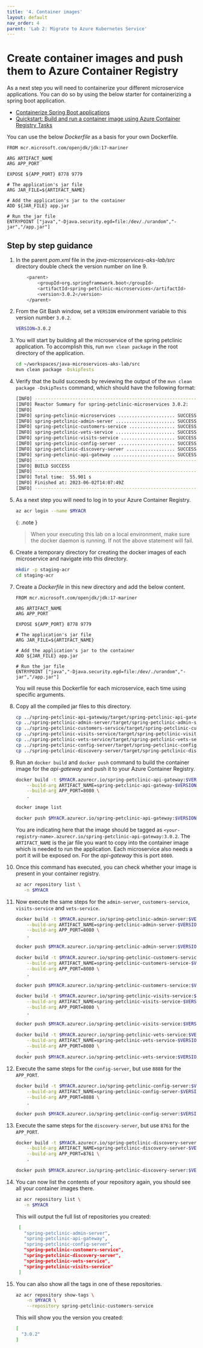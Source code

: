 ```yaml
---
title: '4. Container images'
layout: default
nav_order: 4
parent: 'Lab 2: Migrate to Azure Kubernetes Service'
---
```


# Create container images and push them to Azure Container Registry

As a next step you will need to containerize your different microservice applications. You can do so by using the below starter for containerizing a spring boot application.

- [Containerize Spring Boot applications](https://github.com/Azure/spring-boot-container-quickstart)
- [Quickstart: Build and run a container image using Azure Container Registry Tasks](https://docs.microsoft.com/en-us/azure/container-registry/container-registry-quickstart-task-cli)

You can use the below _Dockerfile_ as a basis for your own Dockerfile.

```docker
FROM mcr.microsoft.com/openjdk/jdk:17-mariner

ARG ARTIFACT_NAME
ARG APP_PORT

EXPOSE ${APP_PORT} 8778 9779

# The application's jar file
ARG JAR_FILE=${ARTIFACT_NAME}

# Add the application's jar to the container
ADD ${JAR_FILE} app.jar

# Run the jar file
ENTRYPOINT ["java","-Djava.security.egd=file:/dev/./urandom","-jar","/app.jar"]
```

## Step by step guidance

1. In the parent _pom.xml_ file in the _java-microservices-aks-lab/src_ directory double check the version number on line 9.

   ```bash
       <parent>        
           <groupId>org.springframework.boot</groupId>
           <artifactId>spring-petclinic-microservices</artifactId>
           <version>3.0.2</version>    
       </parent>
   ```

1. From the Git Bash window, set a `VERSION` environment variable to this version number `3.0.2`.

   ```bash
   VERSION=3.0.2
   ```

1. You will start by building all the microservice of the spring petclinic application. To accomplish this, run `mvn clean package` in the root directory of the application.

   ```bash
   cd ~/workspaces/java-microservices-aks-lab/src
   mvn clean package -DskipTests
   ```

1. Verify that the build succeeds by reviewing the output of the `mvn clean package -DskipTests` command, which should have the following format:

   ```bash
   [INFO] ------------------------------------------------------------------------
   [INFO] Reactor Summary for spring-petclinic-microservices 3.0.2:
   [INFO] 
   [INFO] spring-petclinic-microservices ..................... SUCCESS [  0.249 s]
   [INFO] spring-petclinic-admin-server ...................... SUCCESS [ 16.123 s]
   [INFO] spring-petclinic-customers-service ................. SUCCESS [  6.749 s]
   [INFO] spring-petclinic-vets-service ...................... SUCCESS [  4.845 s]
   [INFO] spring-petclinic-visits-service .................... SUCCESS [  5.063 s]
   [INFO] spring-petclinic-config-server ..................... SUCCESS [  1.777 s]
   [INFO] spring-petclinic-discovery-server .................. SUCCESS [  2.563 s]
   [INFO] spring-petclinic-api-gateway ....................... SUCCESS [ 15.582 s]
   [INFO] ------------------------------------------------------------------------
   [INFO] BUILD SUCCESS
   [INFO] ------------------------------------------------------------------------
   [INFO] Total time:  55.901 s
   [INFO] Finished at: 2023-06-02T14:07:49Z
   [INFO] ------------------------------------------------------------------------
   ```

1. As a next step you will need to log in to your Azure Container Registry.

   ```bash
   az acr login --name $MYACR
   ```

   {: .note }
   > When your executing this lab on a local environment, make sure the docker daemon is running. If not the above statement will fail.

1. Create a temporary directory for creating the docker images of each microservice and navigate into this directory.

   ```bash
   mkdir -p staging-acr
   cd staging-acr
   ```

1. Create a _Dockerfile_ in this new directory and add the below content.

   ```docker
   FROM mcr.microsoft.com/openjdk/jdk:17-mariner
   
   ARG ARTIFACT_NAME
   ARG APP_PORT
   
   EXPOSE ${APP_PORT} 8778 9779
   
   # The application's jar file
   ARG JAR_FILE=${ARTIFACT_NAME}
   
   # Add the application's jar to the container
   ADD ${JAR_FILE} app.jar
   
   # Run the jar file
   ENTRYPOINT ["java","-Djava.security.egd=file:/dev/./urandom","-jar","/app.jar"]
   ```

   You will reuse this Dockerfile for each microservice, each time using specific arguments.

1. Copy all the compiled jar files to this directory.

   ```bash
   cp ../spring-petclinic-api-gateway/target/spring-petclinic-api-gateway-$VERSION.jar spring-petclinic-api-gateway-$VERSION.jar
   cp ../spring-petclinic-admin-server/target/spring-petclinic-admin-server-$VERSION.jar spring-petclinic-admin-server-$VERSION.jar
   cp ../spring-petclinic-customers-service/target/spring-petclinic-customers-service-$VERSION.jar spring-petclinic-customers-service-$VERSION.jar
   cp ../spring-petclinic-visits-service/target/spring-petclinic-visits-service-$VERSION.jar spring-petclinic-visits-service-$VERSION.jar
   cp ../spring-petclinic-vets-service/target/spring-petclinic-vets-service-$VERSION.jar spring-petclinic-vets-service-$VERSION.jar
   cp ../spring-petclinic-config-server/target/spring-petclinic-config-server-$VERSION.jar spring-petclinic-config-server-$VERSION.jar
   cp ../spring-petclinic-discovery-server/target/spring-petclinic-discovery-server-$VERSION.jar spring-petclinic-discovery-server-$VERSION.jar
   ```

1. Run an `docker build` and `docker push` command to build the container image for the _api-gateway_ and push it to your Azure Container Registry.

   ```bash
   docker build -t $MYACR.azurecr.io/spring-petclinic-api-gateway:$VERSION \
       --build-arg ARTIFACT_NAME=spring-petclinic-api-gateway-$VERSION.jar \
       --build-arg APP_PORT=8080 \
       .

   docker image list
   
   docker push $MYACR.azurecr.io/spring-petclinic-api-gateway:$VERSION
   ```

   You are indicating here that the image should be tagged as `<your-registry-name>.azurecr.io/spring-petclinic-api-gateway:3.0.2`. The `ARTIFACT_NAME` is the jar file you want to copy into the container image which is needed to run the application. Each microservice also needs a port it will be exposed on. For the _api-gateway_ this is port `8080`.

1. Once this command has executed, you can check whether your image is present in your container registry.

   ```bash
   az acr repository list \
      -n $MYACR
   ```

1. Now execute the same steps for the `admin-server`, `customers-service`, `visits-service` and `vets-service`.

   ```bash
   docker build -t $MYACR.azurecr.io/spring-petclinic-admin-server:$VERSION \
       --build-arg ARTIFACT_NAME=spring-petclinic-admin-server-$VERSION.jar \
       --build-arg APP_PORT=8080 \
       .
   
   docker push $MYACR.azurecr.io/spring-petclinic-admin-server:$VERSION

   docker build -t $MYACR.azurecr.io/spring-petclinic-customers-service:$VERSION \
       --build-arg ARTIFACT_NAME=spring-petclinic-customers-service-$VERSION.jar \
       --build-arg APP_PORT=8080 \
       .
   
   docker push $MYACR.azurecr.io/spring-petclinic-customers-service:$VERSION

   docker build -t $MYACR.azurecr.io/spring-petclinic-visits-service:$VERSION \
       --build-arg ARTIFACT_NAME=spring-petclinic-visits-service-$VERSION.jar \
       --build-arg APP_PORT=8080 \
       .
   
   docker push $MYACR.azurecr.io/spring-petclinic-visits-service:$VERSION

   docker build -t $MYACR.azurecr.io/spring-petclinic-vets-service:$VERSION \
       --build-arg ARTIFACT_NAME=spring-petclinic-vets-service-$VERSION.jar \
       --build-arg APP_PORT=8080 \
       .
   docker push $MYACR.azurecr.io/spring-petclinic-vets-service:$VERSION
   ```

1. Execute the same steps for the `config-server`, but use `8888` for the `APP_PORT`.

   ```bash
   docker build -t $MYACR.azurecr.io/spring-petclinic-config-server:$VERSION \
       --build-arg ARTIFACT_NAME=spring-petclinic-config-server-$VERSION.jar \
       --build-arg APP_PORT=8888 \
       .
   
   docker push $MYACR.azurecr.io/spring-petclinic-config-server:$VERSION
   ```

1. Execute the same steps for the `discovery-server`, but use `8761` for the `APP_PORT`.

   ```bash
   docker build -t $MYACR.azurecr.io/spring-petclinic-discovery-server:$VERSION \
       --build-arg ARTIFACT_NAME=spring-petclinic-discovery-server-$VERSION.jar \
       --build-arg APP_PORT=8761 \
       .
   
   docker push $MYACR.azurecr.io/spring-petclinic-discovery-server:$VERSION
   ```

1. You can now list the contents of your repository again, you should see all your container images there.

   ```bash
   az acr repository list \
      -n $MYACR
   ```

   This will output the full list of repositories you created:
  
   ```bash
    [
      "spring-petclinic-admin-server",
      "spring-petclinic-api-gateway",
      "spring-petclinic-config-server",
      "spring-petclinic-customers-service",
      "spring-petclinic-discovery-server",
      "spring-petclinic-vets-service",
      "spring-petclinic-visits-service"
    ]
   ```

1. You can also show all the tags in one of these repositories.

   ```bash
   az acr repository show-tags \
       -n $MYACR \
       --repository spring-petclinic-customers-service
   ```

   This will show you the version you created:

   ```bash
   [
     "3.0.2"
   ]
   ```
